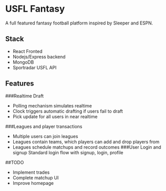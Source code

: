 # USFL Fantasy

A full featured fantasy football platform inspired by Sleeper and ESPN.

## Stack
* React Fronted
* Nodejs/Express backend
* MongoDB
* Sportradar USFL API

## Features 
###Realtime Draft 
* Polling mechanism simulates realtime
* Clock triggers automatic drafting if users fail to draft
* Pick update for all users in near realtime 

###Leagues and player transactions 
* Multiple users can join leagues
* Leagues contain teams, which players can add and drop players from
* Leagues schedule matchups and record outcomes
###User Login and signup 
Standard login flow with signup, login, profile

##TODO 
* Implement trades
* Complete matchup UI
* Improve homepage

